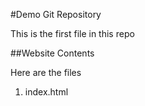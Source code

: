 #Demo Git Repository

This is the first file in this repo

##Website Contents

Here are the files

1. index.html
